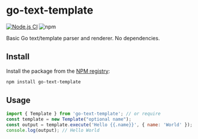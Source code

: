 # go-text-template
[![Node.js CI](https://github.com/defang-io/go-text-template/actions/workflows/node.js.yml/badge.svg)](https://github.com/defang-io/go-text-template/actions/workflows/node.js.yml)
![npm](https://img.shields.io/npm/v/go-text-template)

Basic Go text/template parser and renderer. No dependencies.

## Install
Install the package from the [NPM registry](https://www.npmjs.com/package/go-text-template):
```sh
npm install go-text-template
```

## Usage
```js
import { Template } from 'go-text-template'; // or require
const template = new Template("optional name");
const output = template.execute('Hello {{.name}}', { name: 'World' });
console.log(output); // Hello World
```
